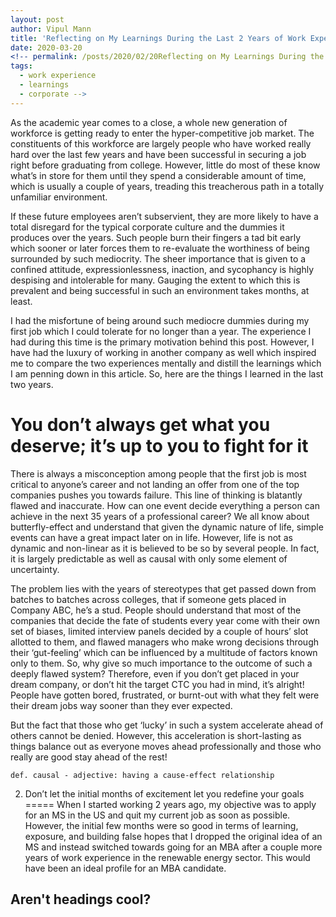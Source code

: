 ```yaml
---
layout: post
author: Vipul Mann
title: 'Reflecting on My Learnings During the Last 2 Years of Work Experience'
date: 2020-03-20
<!-- permalink: /posts/2020/02/20Reflecting on My Learnings During the Last 2 Years of Work Experience/
tags:
  - work experience
  - learnings
  - corporate -->
---
```


As the academic year comes to a close, a whole new generation of workforce is getting ready to enter the hyper-competitive job market. The constituents of this workforce are largely people who have worked really hard over the last few years and have been successful in securing a job right before graduating from college. However, little do most of these know what’s in store for them until they spend a considerable amount of time, which is usually a couple of years, treading this treacherous path in a totally unfamiliar environment.

If these future employees aren’t subservient, they are more likely to have a total disregard for the typical corporate culture and the dummies it produces over the years. Such people burn their fingers a tad bit early which sooner or later forces them to re-evaluate the worthiness of being surrounded by such mediocrity. The sheer importance that is given to a confined attitude, expressionlessness, inaction, and sycophancy is highly despising and intolerable for many. Gauging the extent to which this is prevalent and being successful in such an environment takes months, at least.


I had the misfortune of being around such mediocre dummies during my first job which I could tolerate for no longer than a year. The experience I had during this time is the primary motivation behind this post. However, I have had the luxury of working in another company as well which inspired me to compare the two experiences mentally and distill the learnings which I am penning down in this article. So, here are the things I learned in the last two years.

You don’t always get what you deserve; it’s up to you to fight for it
========================
There is always a misconception among people that the first job is most critical to anyone’s career and not landing an offer from one of the top companies pushes you towards failure. This line of thinking is blatantly flawed and inaccurate. How can one event decide everything a person can achieve in the next 35 years of a professional career? We all know about butterfly-effect and understand that given the dynamic nature of life, simple events can have a great impact later on in life. However, life is not as dynamic and non-linear as it is believed to be so by several people. In fact, it is largely predictable as well as causal with only some element of uncertainty.

The problem lies with the years of stereotypes that get passed down from batches to batches across colleges, that if someone gets placed in Company ABC, he’s a stud. People should understand that most of the companies that decide the fate of students every year come with their own set of biases, limited interview panels decided by a couple of hours’ slot allotted to them, and flawed managers who make wrong decisions through their ‘gut-feeling’ which can be influenced by a multitude of factors known only to them. So, why give so much importance to the outcome of such a deeply flawed system?
Therefore, even if you don’t get placed in your dream company, or don’t hit the target CTC you had in mind, it’s alright! People have gotten bored, frustrated, or burnt-out with what they felt were their dream jobs way sooner than they ever expected.

But the fact that those who get ‘lucky’ in such a system accelerate ahead of others cannot be denied. However, this acceleration is short-lasting as things balance out as everyone moves ahead professionally and those who really are good stay ahead of the rest!

`def. causal - adjective: having a cause-effect relationship`

2. Don’t let the initial months of excitement let you redefine your goals
=====
When I started working 2 years ago, my objective was to apply for an MS in the US and quit my current job as soon as possible. However, the initial few months were so good in terms of learning, exposure, and building false hopes that I dropped the original idea of an MS and instead switched towards going for an MBA after a couple more years of work experience in the renewable energy sector. This would have been an ideal profile for an MBA candidate.




Aren't headings cool?
------
